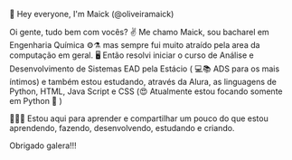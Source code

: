 👋 Hey everyone, I'm Maick (@oliveiramaick)

Oi gente, tudo bem com vocês? ✌️
  Me chamo Maick, sou bacharel em Engenharia Química ⚙️⚗️ mas sempre fui muito atraído pela area da computação em geral. 🖥️
  Então resolvi iniciar o curso de Análise e Desenvolvimento de Sistemas EAD pela Estácio ( 💻📚 ADS para os mais íntimos) e também estou estudando, através da Alura, as linguagens de Python, HTML, Java Script e CSS (😍 Atualmente estou focando somente em Python 🐍 )

👨🏻‍💻 Estou aqui para aprender e compartilhar um pouco do que estou aprendendo, fazendo, desenvolvendo, estudando e criando.

Obrigado galera!!!

<!---
oliveiramaick/oliveiramaick is a ✨ special ✨ repository because its `README.md` (this file) appears on your GitHub profile.
You can click the Preview link to take a look at your changes.
--->

